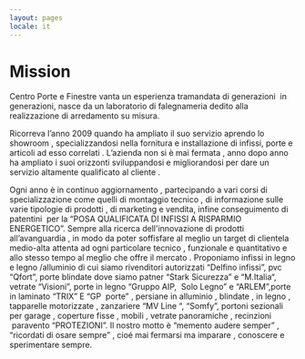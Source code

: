 ```yaml
---
layout: pages
locale: it
---
```

# Mission

Centro Porte e Finestre vanta un esperienza tramandata di generazioni  in generazioni, nasce da un laboratorio di falegnameria dedito alla realizzazione di arredamento su misura. 

Ricorreva l’anno 2009 quando ha ampliato il suo servizio aprendo lo showroom , specializzandosi nella fornitura e installazione di infissi, porte e articoli ad esso correlati . L’azienda non si è mai fermata , anno dopo anno ha ampliato i suoi orizzonti sviluppandosi e migliorandosi per dare un servizio altamente qualificato al cliente .

Ogni anno è in continuo aggiornamento , partecipando a vari corsi di specializzazione come quelli di montaggio tecnico , di informazione sulle varie tipologie di prodotti , di marketing e vendita, infine conseguimento di patentini  per la “POSA QUALIFICATA DI INFISSI A RISPARMIO ENERGETICO”. Sempre alla ricerca dell'innovazione di prodotti all’avanguardia , in modo da poter soffisfare al meglio un target di clientela medio-alta attenta ad ogni particolare tecnico , funzionale e quantitativo e allo stesso tempo al meglio che offre il mercato . Proponiamo infissi in legno e legno /alluminio di cui siamo rivenditori autorizzati “Delfino infissi”, pvc “Qfort”, porte blindate dove siamo patner “Stark Sicurezza” e “M.Italia“, vetrate “Visioni”, porte in legno “Gruppo AIP,  Solo Legno” e “ARLEM”,porte in laminato “TRIX” E “GP  porte” , persiane in alluminio , blindate , in legno , tapparelle motorizzate , zanzariere “MV Line “, “Somfy”, portoni sezionali per garage , coperture fisse , mobili , vetrate panoramiche , recinzioni  paravento “PROTEZIONI”.
Il nostro motto è “memento audere semper” , “ricordati di osare sempre” , cioé mai fermarsi ma imparare , conoscere e sperimentare sempre.
